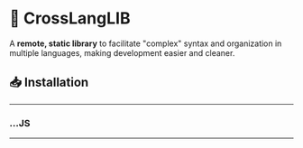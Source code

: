 # 🔧 CrossLangLIB

A **remote, static library** to facilitate "complex" syntax and organization in multiple languages, making development easier and cleaner.



## 📥 Installation

---
### ...JS
---


